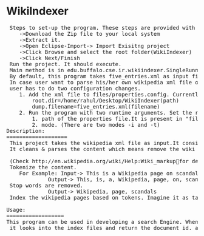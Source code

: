 WikiIndexer
===========
 <pre>
 Steps to set-up the program. These steps are provided with eclipse as envirionment.
	->Download the Zip file to your local system
	->Extract it.
	->Open Eclipse-Import-> Import Exisitng project
	->Click Browse and select the root folder(WikiIndexer) 
	->Click Next/Finish
 Run the project. It should execute.
 Main method is in edu.buffalo.cse.ir.wikiindexer.SingleRunner.java.(Starting point)
 By default, this program takes five_entries.xml as input file. This file is present in "files" folder. 
 In case user want to parse his/her own wikipedia xml file or make it configurable,<br/> user has to do two configuration changes.
	1. Add the xml file to files/properties.config. Currently it is set to as follows;
		root.dir=/home/rahul/Desktop/WikiIndexer(path)
		dump.filename=five_entries.xml(filename)
	2. Run the program with two runtime arguments. Set the runtime arguments in eclipse.
		1. path of the properties file.It is present in "files" folder.
		2. mode. (There are two modes -i and -t)
Description:
===================
 This project takes the wikipedia xml file as input.It consist of wikipedia articles/pages/document.
 It cleans & parses the content which means remove the wiki markup.<br/>
 (Check http://en.wikipedia.org/wiki/Help:Wiki_markupfor details on wikimarkup)
 Tokenize the content.
	For Example: Input-> This is a Wikipedia page on scandals.
		     Output-> This, is, a, Wikipedia, page, on, scandals
 Stop words are removed.
		     Output-> Wikipedia, page, scandals
 Index the wikipedia pages based on tokens. Imagine it as table with two columns "tokens" and "document Id".

Usage:
==================
This program can be used in developing a search Engine. Whenever user types in query say "scandals". <br/> it looks into the index files and return the document id. and corresponding document can be displayed.
</pre>
